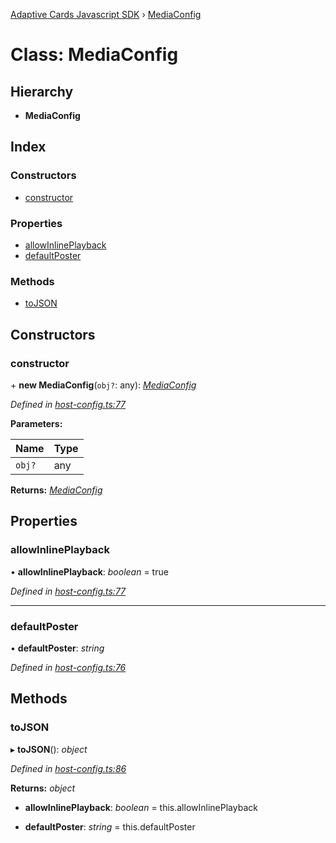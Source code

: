 [Adaptive Cards Javascript SDK](../README.md) › [MediaConfig](mediaconfig.md)

# Class: MediaConfig

## Hierarchy

* **MediaConfig**

## Index

### Constructors

* [constructor](mediaconfig.md#constructor)

### Properties

* [allowInlinePlayback](mediaconfig.md#allowinlineplayback)
* [defaultPoster](mediaconfig.md#defaultposter)

### Methods

* [toJSON](mediaconfig.md#tojson)

## Constructors

###  constructor

\+ **new MediaConfig**(`obj?`: any): *[MediaConfig](mediaconfig.md)*

*Defined in [host-config.ts:77](https://github.com/microsoft/AdaptiveCards/blob/a61c5fd56/source/nodejs/adaptivecards/src/host-config.ts#L77)*

**Parameters:**

Name | Type |
------ | ------ |
`obj?` | any |

**Returns:** *[MediaConfig](mediaconfig.md)*

## Properties

###  allowInlinePlayback

• **allowInlinePlayback**: *boolean* = true

*Defined in [host-config.ts:77](https://github.com/microsoft/AdaptiveCards/blob/a61c5fd56/source/nodejs/adaptivecards/src/host-config.ts#L77)*

___

###  defaultPoster

• **defaultPoster**: *string*

*Defined in [host-config.ts:76](https://github.com/microsoft/AdaptiveCards/blob/a61c5fd56/source/nodejs/adaptivecards/src/host-config.ts#L76)*

## Methods

###  toJSON

▸ **toJSON**(): *object*

*Defined in [host-config.ts:86](https://github.com/microsoft/AdaptiveCards/blob/a61c5fd56/source/nodejs/adaptivecards/src/host-config.ts#L86)*

**Returns:** *object*

* **allowInlinePlayback**: *boolean* = this.allowInlinePlayback

* **defaultPoster**: *string* = this.defaultPoster

